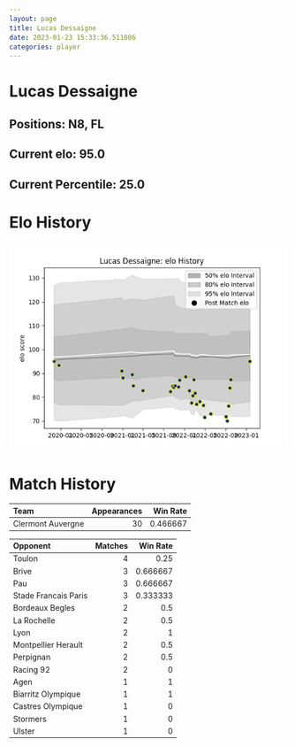 ```yaml
---  
layout: page  
title: Lucas Dessaigne  
date: 2023-01-23 15:33:36.511086  
categories: player  
---
```

# Lucas Dessaigne

## Positions: N8, FL

## Current elo: 95.0

## Current Percentile: 25.0

# Elo History


![elo history](history_LucasDessaigne.png)
# Match History


| Team              |   Appearances |   Win Rate |
|:------------------|--------------:|-----------:|
| Clermont Auvergne |            30 |   0.466667 |

| Opponent             |   Matches |   Win Rate |
|:---------------------|----------:|-----------:|
| Toulon               |         4 |   0.25     |
| Brive                |         3 |   0.666667 |
| Pau                  |         3 |   0.666667 |
| Stade Francais Paris |         3 |   0.333333 |
| Bordeaux Begles      |         2 |   0.5      |
| La Rochelle          |         2 |   0.5      |
| Lyon                 |         2 |   1        |
| Montpellier Herault  |         2 |   0.5      |
| Perpignan            |         2 |   0.5      |
| Racing 92            |         2 |   0        |
| Agen                 |         1 |   1        |
| Biarritz Olympique   |         1 |   1        |
| Castres Olympique    |         1 |   0        |
| Stormers             |         1 |   0        |
| Ulster               |         1 |   0        |